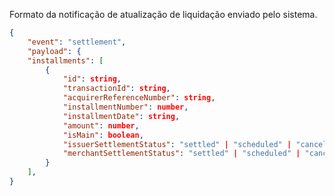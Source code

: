 Formato da notificação de atualização de liquidação enviado pelo sistema.

```json
{
	"event": "settlement",
	"payload": {
	"installments": [
		{
			"id": string,
			"transactionId": string,
			"acquirerReferenceNumber": string,
			"installmentNumber": number,
			"installmentDate": string,
			"amount": number,
			"isMain": boolean,
			"issuerSettlementStatus": "settled" | "scheduled" | "canceled",
			"merchantSettlementStatus": "settled" | "scheduled" | "canceled",
		}
	],
}
```